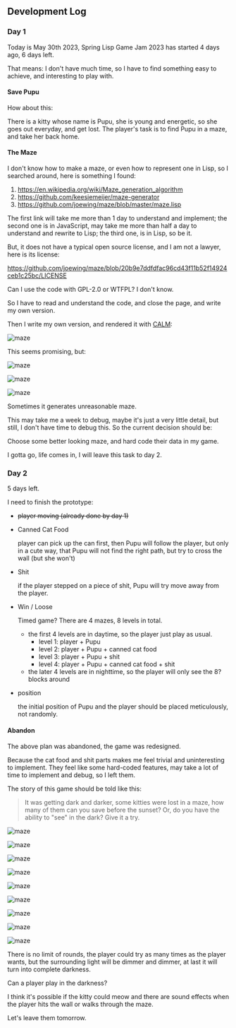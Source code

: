 
## Development Log

### Day 1

Today is May 30th 2023, Spring Lisp Game Jam 2023 has started 4 days ago, 6 days left.

That means: I don't have much time, so I have to find something easy to achieve, and interesting to play with.

#### Save Pupu

How about this: 

There is a kitty whose name is Pupu, she is young and energetic, so she goes out everyday, and get lost. The player's task is to find Pupu in a maze, and take her back home.

#### The Maze

I don't know how to make a maze, or even how to represent one in Lisp, so I searched around, here is something I found:

1. https://en.wikipedia.org/wiki/Maze_generation_algorithm
2. https://github.com/keesiemeijer/maze-generator
3. https://github.com/joewing/maze/blob/master/maze.lisp

The first link will take me more than 1 day to understand and implement; the second one is in JavaScript, may take me more than half a day to understand and rewrite to Lisp; the third one, is in Lisp, so be it.

But, it does not have a typical open source license, and I am not a lawyer, here is its license:

https://github.com/joewing/maze/blob/20b9e7ddfdfac96cd43f11b52f14924ceb1c25bc/LICENSE

Can I use the code with GPL-2.0 or WTFPL? I don't know.

So I have to read and understand the code, and close the page, and write my own version.

Then I write my own version, and rendered it with [CALM](https://github.com/VitoVan/calm/):

![maze](README.assets/d1-maze-1.png)

This seems promising, but:

![maze](README.assets/d1-maze-2.png)

![maze](README.assets/d1-maze-3.png)



![maze](README.assets/d1-maze-4.png)

Sometimes it generates unreasonable maze. 

This may take me a week to debug, maybe it's just a very little detail, but still, I don't have time to debug this. So the current decision should be:

Choose some better looking maze, and hard code their data in my game.

I gotta go, life comes in, I will leave this task to day 2.

### Day 2

5 days left.

I need to finish the prototype:

- ~~player moving (already done by day 1)~~

- Canned Cat Food

  player can pick up the can first, then Pupu will follow the player, but only in a cute way, that Pupu will not find the right path, but try to cross the wall (but she won't)

- Shit

  if the player stepped on a piece of shit, Pupu will try move away from the player.

- Win / Loose

  Timed game? There are 4 mazes, 8 levels in total. 

  - the first 4 levels are in daytime, so the player just play as usual.
    - level 1: player + Pupu
    - level 2: player + Pupu + canned cat food
    - level 3: player + Pupu + shit
    - level 4: player + Pupu + canned cat food + shit
  - the later 4 levels are in nighttime, so the player will only see the 8? blocks around

- position

  the initial position of Pupu and the player should be placed meticulously, not randomly.

#### Abandon

The above plan was abandoned, the game was redesigned.

Because the cat food and shit parts makes me feel trivial and uninteresting to implement. They feel like some hard-coded features, may take a lot of time to implement and debug, so I left them.

The story of this game should be told like this:

> It was getting dark and darker, some kitties were lost in a maze, how many of them can you save before the sunset? Or, do you have the ability to "see" in the dark? Give it a try.

![maze](README.assets/d2-maze-1.png)

![maze](README.assets/d2-maze-2.png)

![maze](README.assets/d2-maze-3.png)

![maze](README.assets/d2-maze-4.png)

![maze](README.assets/d2-maze-5.png)

![maze](README.assets/d2-maze-6.png)

![maze](README.assets/d2-maze-7.png)

![maze](README.assets/d2-maze-8.png)

![maze](README.assets/d2-maze-9.png)

There is no limit of rounds, the player could try as many times as the player wants, but the surrounding light will be dimmer and dimmer, at last it will turn into complete darkness.

Can a player play in the darkness?

I think it's possible if the kitty could meow and there are sound effects when the player hits the wall or walks through the maze.

Let's leave them tomorrow.
